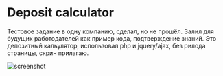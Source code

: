 # Deposit calculator
Тестовое задание в одну компанию, сделал, но не прошёл. Залил для будущих работодателей как пример кода, подтверждение знаний.
Это депозитный кальулятор, использовал php и jquery/ajax, без рилода страницы, скрин прилагаю.

![screenshot](https://user-images.githubusercontent.com/91345275/161789972-28620d5b-a6ab-458f-8b5a-03d593774d09.PNG)
